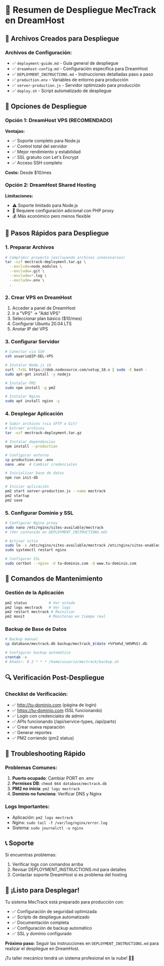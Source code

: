 # 🚗 Resumen de Despliegue MecTrack en DreamHost

## 📁 Archivos Creados para Despliegue

### Archivos de Configuración:
- ✅ `deployment-guide.md` - Guía general de despliegue
- ✅ `dreamhost-config.md` - Configuración específica para DreamHost
- ✅ `DEPLOYMENT_INSTRUCTIONS.md` - Instrucciones detalladas paso a paso
- ✅ `production.env` - Variables de entorno para producción
- ✅ `server-production.js` - Servidor optimizado para producción
- ✅ `deploy.sh` - Script automatizado de despliegue

## 🎯 Opciones de Despliegue

### Opción 1: DreamHost VPS (RECOMENDADO)
**Ventajas:**
- ✅ Soporte completo para Node.js
- ✅ Control total del servidor
- ✅ Mejor rendimiento y estabilidad
- ✅ SSL gratuito con Let's Encrypt
- ✅ Acceso SSH completo

**Costo:** Desde $10/mes

### Opción 2: DreamHost Shared Hosting
**Limitaciones:**
- ⚠️ Soporte limitado para Node.js
- 🔄 Requiere configuración adicional con PHP proxy
- 💰 Más económico pero menos flexible

## 🚀 Pasos Rápidos para Despliegue

### 1. Preparar Archivos
```bash
# Comprimir proyecto (excluyendo archivos innecesarios)
tar -czf mectrack-deployment.tar.gz \
  --exclude=node_modules \
  --exclude=.git \
  --exclude=*.log \
  --exclude=.env \
  .
```

### 2. Crear VPS en DreamHost
1. Acceder a panel de DreamHost
2. Ir a "VPS" → "Add VPS"
3. Seleccionar plan básico ($10/mes)
4. Configurar Ubuntu 20.04 LTS
5. Anotar IP del VPS

### 3. Configurar Servidor
```bash
# Conectar via SSH
ssh usuario@IP-DEL-VPS

# Instalar Node.js 18
curl -fsSL https://deb.nodesource.com/setup_18.x | sudo -E bash -
sudo apt-get install -y nodejs

# Instalar PM2
sudo npm install -g pm2

# Instalar Nginx
sudo apt install nginx -y
```

### 4. Desplegar Aplicación
```bash
# Subir archivos (via SFTP o Git)
# Extraer archivos
tar -xzf mectrack-deployment.tar.gz

# Instalar dependencias
npm install --production

# Configurar entorno
cp production.env .env
nano .env  # Cambiar credenciales

# Inicializar base de datos
npm run init-db

# Iniciar aplicación
pm2 start server-production.js --name mectrack
pm2 startup
pm2 save
```

### 5. Configurar Dominio y SSL
```bash
# Configurar Nginx proxy
sudo nano /etc/nginx/sites-available/mectrack
# (Ver contenido en DEPLOYMENT_INSTRUCTIONS.md)

# Activar sitio
sudo ln -s /etc/nginx/sites-available/mectrack /etc/nginx/sites-enabled/
sudo systemctl restart nginx

# Configurar SSL
sudo certbot --nginx -d tu-dominio.com -d www.tu-dominio.com
```

## 🔧 Comandos de Mantenimiento

### Gestión de la Aplicación
```bash
pm2 status          # Ver estado
pm2 logs mectrack   # Ver logs
pm2 restart mectrack # Reiniciar
pm2 monit           # Monitoreo en tiempo real
```

### Backup de Base de Datos
```bash
# Backup manual
cp database/mectrack.db backup/mectrack_$(date +%Y%m%d_%H%M%S).db

# Configurar backup automático
crontab -e
# Añadir: 0 2 * * * /home/usuario/mectrack/backup.sh
```

## 🔍 Verificación Post-Despliegue

### Checklist de Verificación:
- ✅ http://tu-dominio.com (página de login)
- ✅ https://tu-dominio.com (SSL funcionando)
- ✅ Login con credenciales de admin
- ✅ APIs funcionando (/api/service-types, /api/parts)
- ✅ Crear nueva reparación
- ✅ Generar reportes
- ✅ PM2 corriendo (pm2 status)

## 🚨 Troubleshooting Rápido

### Problemas Comunes:
1. **Puerto ocupado**: Cambiar PORT en .env
2. **Permisos DB**: `chmod 664 database/mectrack.db`
3. **PM2 no inicia**: `pm2 logs mectrack`
4. **Dominio no funciona**: Verificar DNS y Nginx

### Logs Importantes:
- Aplicación: `pm2 logs mectrack`
- Nginx: `sudo tail -f /var/log/nginx/error.log`
- Sistema: `sudo journalctl -u nginx`

## 📞 Soporte

Si encuentras problemas:
1. Verificar logs con comandos arriba
2. Revisar DEPLOYMENT_INSTRUCTIONS.md para detalles
3. Contactar soporte DreamHost si es problema del hosting

## 🎉 ¡Listo para Desplegar!

Tu sistema MecTrack está preparado para producción con:
- ✅ Configuración de seguridad optimizada
- ✅ Scripts de despliegue automatizado
- ✅ Documentación completa
- ✅ Configuración de backup automático
- ✅ SSL y dominio configurado

**Próximo paso:** Seguir las instrucciones en `DEPLOYMENT_INSTRUCTIONS.md` para realizar el despliegue en DreamHost.

¡Tu taller mecánico tendrá un sistema profesional en la nube! 🚗✨

